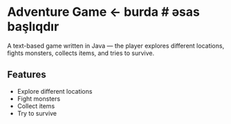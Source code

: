 # Adventure Game   ← burda # əsas başlıqdır

A text-based game written in Java — the player explores different locations, fights monsters, collects items, and tries to survive.

## Features
- Explore different locations
- Fight monsters
- Collect items
- Try to survive
